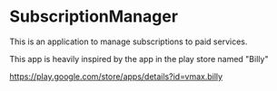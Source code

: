 # SubscriptionManager

This is an application to manage subscriptions to paid services. 

This app is heavily inspired by the app in the play store named "Billy"

https://play.google.com/store/apps/details?id=vmax.billy
